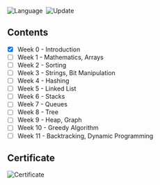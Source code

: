 ![Language](https://img.shields.io/badge/Language-Python_3-important)&nbsp;
![Update](https://img.shields.io/badge/Last%20Update-September%2009,%202022-brightgreen)&nbsp;

## Contents

- [x] Week 0 - Introduction
- [ ] Week 1 - Mathematics, Arrays
- [ ] Week 2 - Sorting
- [ ] Week 3 - Strings, Bit Manipulation
- [ ] Week 4 - Hashing
- [ ] Week 5 - Linked List
- [ ] Week 6 - Stacks
- [ ] Week 7 - Queues
- [ ] Week 8 - Tree
- [ ] Week 9 - Heap, Graph
- [ ] Week 10 - Greedy Algorithm
- [ ] Week 11 - Backtracking, Dynamic Programming

## Certificate

![Certificate]()
